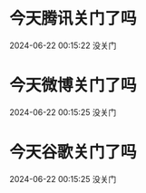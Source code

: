 # 今天腾讯关门了吗

2024-06-22 00:15:22 没关门

# 今天微博关门了吗

2024-06-22 00:15:25 没关门

# 今天谷歌关门了吗

2024-06-22 00:15:25 没关门

